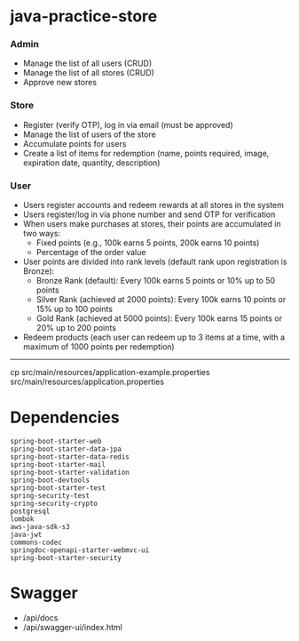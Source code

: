 # java-practice-store

### Admin

- Manage the list of all users (CRUD)
- Manage the list of all stores (CRUD)
- Approve new stores

### Store

- Register (verify OTP), log in via email (must be approved)
- Manage the list of users of the store
- Accumulate points for users
- Create a list of items for redemption (name, points required, image, expiration date, quantity, description)

### User

- Users register accounts and redeem rewards at all stores in the system
- Users register/log in via phone number and send OTP for verification
- When users make purchases at stores, their points are accumulated in two ways:
  - Fixed points (e.g., 100k earns 5 points, 200k earns 10 points)
  - Percentage of the order value
- User points are divided into rank levels (default rank upon registration is Bronze):
  - Bronze Rank (default): Every 100k earns 5 points or 10% up to 50 points
  - Silver Rank (achieved at 2000 points): Every 100k earns 10 points or 15% up to 100 points
  - Gold Rank (achieved at 5000 points): Every 100k earns 15 points or 20% up to 200 points
- Redeem products (each user can redeem up to 3 items at a time, with a maximum of 1000 points per redemption)

---

cp src/main/resources/application-example.properties src/main/resources/application.properties

# Dependencies

`spring-boot-starter-web`  
`spring-boot-starter-data-jpa`  
`spring-boot-starter-data-redis`  
`spring-boot-starter-mail`  
`spring-boot-starter-validation`  
`spring-boot-devtools`  
`spring-boot-starter-test`  
`spring-security-test`  
`spring-security-crypto`  
`postgresql`  
`lombok`  
`aws-java-sdk-s3`  
`java-jwt`  
`commons-codec`  
`springdoc-openapi-starter-webmvc-ui`  
`spring-boot-starter-security`

# Swagger

- /api/docs
- /api/swagger-ui/index.html
